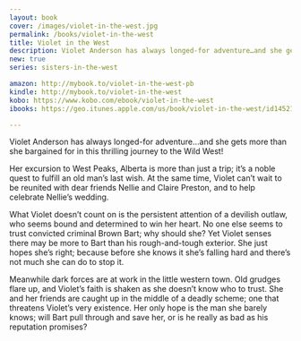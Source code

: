 ```yaml
---
layout: book
cover: /images/violet-in-the-west.jpg 
permalink: /books/violet-in-the-west
title: Violet in the West
description: Violet Anderson has always longed-for adventure…and she gets more than she bargained for in this thrilling journey to the Wild West!
new: true
series: sisters-in-the-west

amazon: http://mybook.to/violet-in-the-west-pb
kindle: http://mybook.to/violet-in-the-west
kobo: https://www.kobo.com/ebook/violet-in-the-west
ibooks: https://geo.itunes.apple.com/us/book/violet-in-the-west/id1452120714?mt=11

---
```


Violet Anderson has always longed-for adventure…and she gets more than she
bargained for in this thrilling journey to the Wild West! 

Her excursion to West Peaks, Alberta is more than just a trip; it’s a noble
quest to fulfill an old man’s last wish. At the same time, Violet can’t wait to
be reunited with dear friends Nellie and Claire Preston, and to help celebrate
Nellie’s wedding. 

What Violet doesn’t count on is the persistent attention of a devilish outlaw,
who seems bound and determined to win her heart. No one else seems to trust
convicted criminal Brown Bart; why should she? Yet Violet senses there may be
more to Bart than his rough-and-tough exterior. She just hopes she’s right;
because before she knows it she’s falling hard and there’s not much she can do
to stop it. 

Meanwhile dark forces are at work in the little western town. Old
grudges flare up, and Violet’s faith is shaken as she doesn’t know who to
trust. She and her friends are caught up in the middle of a deadly scheme; one
that threatens Violet’s very existence. Her only hope is the man she barely
knows; will Bart pull through and save her, or is he really as bad as his
reputation promises?
